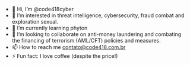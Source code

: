 - 👋 Hi, I’m @code418cyber
- 👀 I’m interested in threat intelligence, cybersecurity, fraud combat and exploration sexual.
- 🌱 I’m currently learning phyton
- 💞️ I’m looking to collaborate on anti-money laundering and combating the financing of terrorism (AML/CFT) policies and measures.
- 📫 How to reach me contato@code418.com.br
- ⚡ Fun fact: I love coffee (despite the price!)

<!---
code418cyber/code418cyber is a ✨ special ✨ repository because its `README.md` (this file) appears on your GitHub profile.
You can click the Preview link to take a look at your changes.
--->
